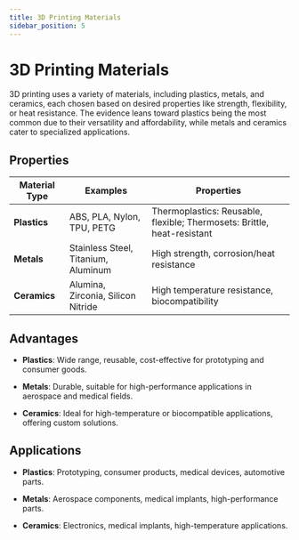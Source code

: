 ```yaml
---
title: 3D Printing Materials
sidebar_position: 5
---
```

# 3D Printing Materials
3D printing uses a variety of materials, including plastics, metals, and ceramics, each chosen based on desired properties like strength, flexibility, or heat resistance. The evidence leans toward plastics being the most common due to their versatility and affordability, while metals and ceramics cater to specialized applications.

Properties
----------

Material Type | Examples | Properties
-------------- | -------- | ---------------
**Plastics** | ABS, PLA, Nylon, TPU, PETG | Thermoplastics: Reusable, flexible; Thermosets: Brittle, heat-resistant
**Metals** | Stainless Steel, Titanium, Aluminum | High strength, corrosion/heat resistance
**Ceramics** | Alumina, Zirconia, Silicon Nitride | High temperature resistance, biocompatibility

Advantages
----------

*   **Plastics**: Wide range, reusable, cost-effective for prototyping and consumer goods.
    
*   **Metals**: Durable, suitable for high-performance applications in aerospace and medical fields.
    
*   **Ceramics**: Ideal for high-temperature or biocompatible applications, offering custom solutions.
    

Applications
------------

*   **Plastics**: Prototyping, consumer products, medical devices, automotive parts.
    
*   **Metals**: Aerospace components, medical implants, high-performance parts.
    
*   **Ceramics**: Electronics, medical implants, high-temperature applications.